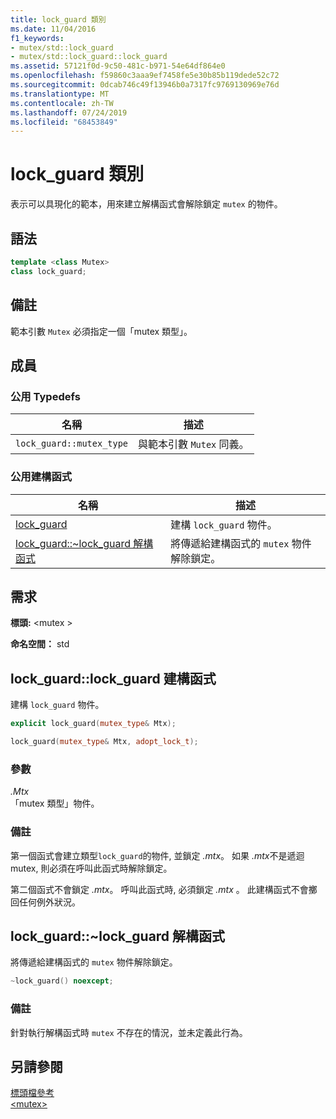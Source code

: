 ```yaml
---
title: lock_guard 類別
ms.date: 11/04/2016
f1_keywords:
- mutex/std::lock_guard
- mutex/std::lock_guard::lock_guard
ms.assetid: 57121f0d-9c50-481c-b971-54e64df864e0
ms.openlocfilehash: f59860c3aaa9ef7458fe5e30b85b119dede52c72
ms.sourcegitcommit: 0dcab746c49f13946b0a7317fc9769130969e76d
ms.translationtype: MT
ms.contentlocale: zh-TW
ms.lasthandoff: 07/24/2019
ms.locfileid: "68453849"
---
```

# <a name="lockguard-class"></a>lock_guard 類別

表示可以具現化的範本，用來建立解構函式會解除鎖定 `mutex` 的物件。

## <a name="syntax"></a>語法

```cpp
template <class Mutex>
class lock_guard;
```

## <a name="remarks"></a>備註

範本引數 `Mutex` 必須指定一個「mutex 類型」。

## <a name="members"></a>成員

### <a name="public-typedefs"></a>公用 Typedefs

|名稱|描述|
|----------|-----------------|
|`lock_guard::mutex_type`|與範本引數 `Mutex` 同義。|

### <a name="public-constructors"></a>公用建構函式

|名稱|描述|
|----------|-----------------|
|[lock_guard](#lock_guard)|建構 `lock_guard` 物件。|
|[lock_guard::~lock_guard 解構函式](#dtorlock_guard_destructor)|將傳遞給建構函式的 `mutex` 物件解除鎖定。|

## <a name="requirements"></a>需求

**標頭:** \<mutex >

**命名空間：** std

## <a name="lock_guard"></a>  lock_guard::lock_guard 建構函式

建構 `lock_guard` 物件。

```cpp
explicit lock_guard(mutex_type& Mtx);

lock_guard(mutex_type& Mtx, adopt_lock_t);
```

### <a name="parameters"></a>參數

*.Mtx*\
「mutex 類型」物件。

### <a name="remarks"></a>備註

第一個函式會建立類型`lock_guard`的物件, 並鎖定 *.mtx*。 如果 *.mtx*不是遞迴 mutex, 則必須在呼叫此函式時解除鎖定。

第二個函式不會鎖定 *.mtx*。 呼叫此函式時, 必須鎖定 *.mtx* 。 此建構函式不會擲回任何例外狀況。

## <a name="dtorlock_guard_destructor"></a>  lock_guard::~lock_guard 解構函式

將傳遞給建構函式的 `mutex` 物件解除鎖定。

```cpp
~lock_guard() noexcept;
```

### <a name="remarks"></a>備註

針對執行解構函式時 `mutex` 不存在的情況，並未定義此行為。

## <a name="see-also"></a>另請參閱

[標頭檔參考](../standard-library/cpp-standard-library-header-files.md)\
[\<mutex>](../standard-library/mutex.md)
